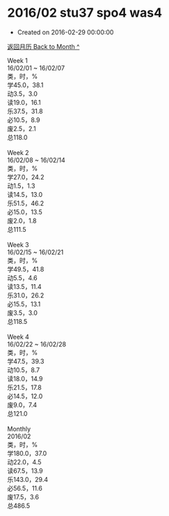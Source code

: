 # 2016/02 stu37 spo4 was4

- Created on 2016-02-29 00:00:00

[返回月历 Back to Month ^](_archived/lifelogs/2016/02/index.md)
<br/><div>Week 1</div><div>16/02/01 ~ 16/02/07</div><div>类，时，%</div><div>学45.0，38.1</div><div>动3.5，3.0</div><div>读19.0，16.1</div><div>乐37.5，31.8</div><div>必10.5，8.9</div><div>废2.5，2.1</div><div>总118.0</div><div><br/></div><div>Week 2</div><div>16/02/08 ~ 16/02/14</div><div>类，时，%</div><div>学27.0，24.2</div><div>动1.5，1.3</div><div>读14.5，13.0</div><div>乐51.5，46.2</div><div>必15.0，13.5</div><div>废2.0，1.8</div><div>总111.5</div><div><br/></div><div>Week 3</div><div>16/02/15 ~ 16/02/21</div><div>类，时，%</div><div>学49.5，41.8</div><div>动5.5，4.6</div><div>读13.5，11.4</div><div>乐31.0，26.2</div><div>必15.5，13.1</div><div>废3.5，3.0</div><div>总118.5</div><div><br/></div><div>Week 4</div><div>16/02/22 ~ 16/02/28</div><div>类，时，%</div><div>学47.5，39.3</div><div>动10.5，8.7</div><div>读18.0，14.9</div><div>乐21.5，17.8</div><div>必14.5，12.0</div><div>废9.0，7.4</div><div>总121.0</div><div><br/></div><div>Monthly</div><div>2016/02</div><div>类，时，%</div><div>学180.0，37.0</div><div>动22.0，4.5</div><div>读67.5，13.9</div><div>乐143.0，29.4</div><div>必56.5，11.6</div><div>废17.5，3.6</div><div>总486.5</div>
